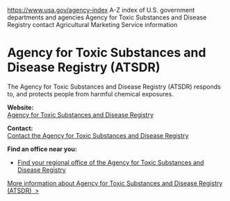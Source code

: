 

https://www.usa.gov/agency-index
A-Z index of U.S. government departments and agencies
Agency for Toxic Substances and Disease Registry contact
Agricultural Marketing Service information

# Agency for Toxic Substances and Disease Registry (ATSDR)

The Agency for Toxic Substances and Disease Registry (ATSDR) responds to, and protects people from harmful chemical exposures.

**Website:**  
[Agency for Toxic Substances and Disease Registry](https://www.atsdr.cdc.gov/)

**Contact:**  
[Contact the Agency for Toxic Substances and Disease Registry](https://www.atsdr.cdc.gov/contacts.html)

**Find an office near you:**  
* [Find your regional office of the Agency for Toxic Substances and Disease Registry](https://www.atsdr.cdc.gov/DRO/dro_org.html)

[More information about Agency for Toxic Substances and Disease Registry (ATSDR)  >](https://www.usa.gov/agencies/agency-for-toxic-substances-and-disease-registry)
